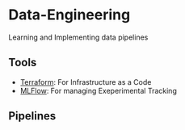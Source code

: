 # Data-Engineering

Learning and Implementing data pipelines

## Tools

- [Terraform](/tools/terraform/README.md): For Infrastructure as a Code
- [MLFlow](/MLOps/MLFlow/README.md): For managing Exeperimental Tracking


## Pipelines